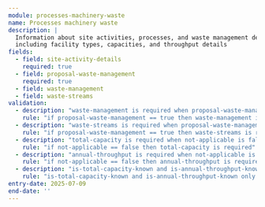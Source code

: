 ```yaml
---
module: processes-machinery-waste
name: Processes machinery waste
description: |
  Information about site activities, processes, and waste management development
  including facility types, capacities, and throughput details
fields:
  - field: site-activity-details
    required: true
  - field: proposal-waste-management
    required: true
  - field: waste-management
  - field: waste-streams
validation:
  - description: "waste-management is required when proposal-waste-management is true"
    rule: "if proposal-waste-management == true then waste-management is required"
  - description: "waste-streams is required when proposal-waste-management is true"
    rule: "if proposal-waste-management == true then waste-streams is required"
  - description: "total-capacity is required when not-applicable is false"
    rule: "if not-applicable == false then total-capacity is required"
  - description: "annual-throughput is required when not-applicable is false"
    rule: "if not-applicable == false then annual-throughput is required"
  - description: "is-total-capacity-known and is-annual-throughput-known are only applicable for outline applications"
    rule: "is-total-capacity-known and is-annual-throughput-known only apply to outline applications"
entry-date: 2025-07-09
end-date: ''
---
```

